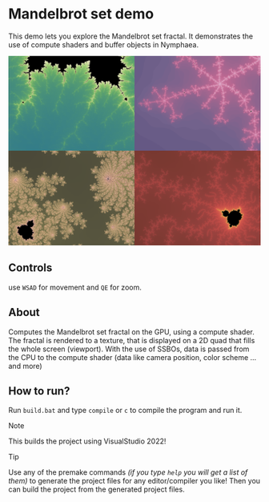 # Mandelbrot set demo
This demo lets you explore the Mandelbrot set fractal.
It demonstrates the use of compute shaders and buffer objects in Nymphaea.

<img src="https://github.com/FiveN1/nymphaea/blob/main/demos/Mandelbrot_set_demo/res/img/screenshots.png" alt="Mandelbrot set demo image" width="512"/>

## Controls
use `WSAD` for movement and `QE` for zoom.

## About
Computes the Mandelbrot set fractal on the GPU, using a compute shader.
The fractal is rendered to a texture, that is displayed on a 2D quad that fills the whole screen (viewport).
With the use of SSBOs, data is passed from the CPU to the compute shader (data like camera position, color scheme ... and more)

## How to run?
Run `build.bat` and type `compile` or `c` to compile the program and run it.
> [!NOTE]
> This builds the project using VisualStudio 2022!

> [!TIP]
> Use any of the premake commands *(if you type `help` you will get a list of them)* to generate the project files for any editor/compiler you like!
> Then you can build the project from the generated project files.
